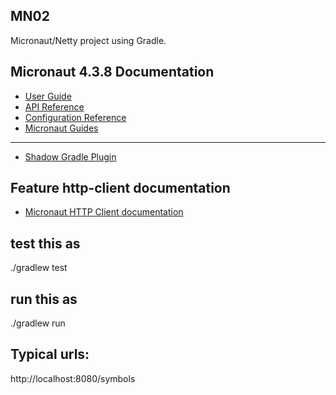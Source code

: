 ## MN02

Micronaut/Netty project using Gradle.

## Micronaut 4.3.8 Documentation

- [User Guide](https://docs.micronaut.io/4.3.9/guide/index.html)
- [API Reference](https://docs.micronaut.io/4.3.8/api/index.html)
- [Configuration Reference](https://docs.micronaut.io/4.3.8/guide/configurationreference.html)
- [Micronaut Guides](https://guides.micronaut.io/index.html)
---

- [Shadow Gradle Plugin](https://plugins.gradle.org/plugin/com.github.johnrengelman.shadow)
## Feature http-client documentation

- [Micronaut HTTP Client documentation](https://docs.micronaut.io/latest/guide/index.html#httpClient)


## test this as

./gradlew test

## run this as

./gradlew run

## Typical urls:

http://localhost:8080/symbols

